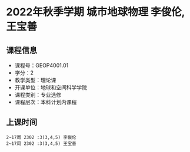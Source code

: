 # 2022年秋季学期 城市地球物理 李俊伦, 王宝善






## 课程信息

- 课程号：GEOP4001.01
- 学分：2
- 教学类型：理论课
- 开课单位：地球和空间科学学院
- 课程类别：专业选修
- 课程层次：本科计划内课程

## 上课时间

```
2~17周 2302 :3(3,4,5) 李俊伦
2~17周 2302 :3(3,4,5) 王宝善
```

